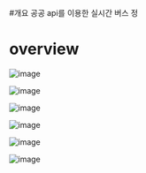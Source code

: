 #개요
공공 api를 이용한 실시간 버스 정

# overview
![image](https://github.com/user-attachments/assets/3a1479b1-a0e1-4628-87e7-909ddd1e620b)

![image](https://github.com/user-attachments/assets/b599c298-a87f-4f4d-8a4f-4b2ecd2bdeaf)

![image](https://github.com/user-attachments/assets/73a98878-beb8-4ce7-85c7-9f0cc6dcf334)

![image](https://github.com/user-attachments/assets/b5f42288-b520-4911-be2f-411037e4b44d)

![image](https://github.com/user-attachments/assets/c65a9176-f96b-470a-a871-28c2e18c49fa)

![image](https://github.com/user-attachments/assets/9af9cbc9-6ae0-4ed0-9636-c0878380c8a7)




